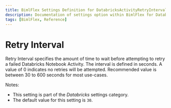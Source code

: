 ```yaml
---
title: BimlFlex Settings Definition for DatabricksActivityRetryInterval
description: Documentation of settings option within BimlFlex for DatabricksActivityRetryInterval
tags: [BimlFlex, Reference]
---
```


# Retry Interval

Retry Interval specifies the amount of time to wait before attempting to retry a failed Databricks Notebook Activity. The interval is defined in seconds. A value of 0 indicates no retries will be attempted. Recommended value is between 30 to 600 seconds for most use-cases.

Notes:

* This setting is part of the *Databricks* settings category.
* The default value for this setting is `30`.
